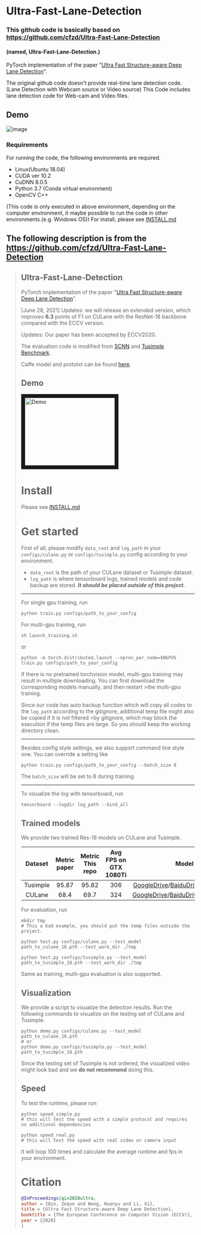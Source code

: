 # Ultra-Fast-Lane-Detection

### This github code is basically based on https://github.com/cfzd/Ultra-Fast-Lane-Detection 
#### (named, Ultra-Fast-Lane-Detection.)
PyTorch implementation of the paper "[Ultra Fast Structure-aware Deep Lane Detection](https://arxiv.org/abs/2004.11757)".

The original github code doesn't provide real-time lane detection code.(Lane Detection with Webcam source or Video source)
This Code includes lane detection code for Web-cam and Video files.

## Demo 

![image](https://i.imgur.com/HjDrfhph.gif)


  
### Requirements
For running the code, the following environments are required. 
- Linux(Ubuntu 18.04)
- CUDA ver 10.2
- CuDNN 8.0.5
- Python 3.7 (Conda virtual environment) 
- OpenCV C++

(This code is only executed in above environment, depending on the computer environment, it maybe possible to run the code in other environments.(e.g. Windows OS))
For install, please see [INSTALL.md](./INSTALL.md)

## The following description is from the https://github.com/cfzd/Ultra-Fast-Lane-Detection 

>## Ultra-Fast-Lane-Detection
>PyTorch implementation of the paper "[Ultra Fast Structure-aware Deep Lane Detection](https://arxiv.org/abs/2004.11757)".
>
>\[June 28, 2021\] Updates: we will release an extended version, which improves **6.3** points of F1 on CULane with the ResNet-18 backbone compared with the ECCV version.
>
>Updates: Our paper has been accepted by ECCV2020.
>
>
>The evaluation code is modified from [SCNN](https://github.com/XingangPan/SCNN) and [Tusimple Benchmark](https://github.com/TuSimple/tusimple-benchmark).
>
>Caffe model and prototxt can be found [here](https://github.com/Jade999/caffe_lane_detection).
>
>## Demo 
><a href="http://www.youtube.com/watch?feature=player_embedded&v=lnFbAG3GBN4
>" target="_blank"><img src="http://img.youtube.com/vi/lnFbAG3GBN4/0.jpg" 
>alt="Demo" width="240" height="180" border="10" /></a>
>
>
># Install
>Please see [INSTALL.md](./INSTALL.md)
>
># Get started
>First of all, please modify `data_root` and `log_path` in your `configs/culane.py` or `configs/tusimple.py` config according to your environment. 
>- `data_root` is the path of your CULane dataset or Tusimple dataset. 
>- `log_path` is where tensorboard logs, trained models and code backup are stored. ***It should be placed outside of this project.***
>
>
>
>***
>
>For single gpu training, run
>```Shell
>python train.py configs/path_to_your_config
>```
>For multi-gpu training, run
>```Shell
>sh launch_training.sh
>```
>or
>```Shell
>python -m torch.distributed.launch --nproc_per_node=$NGPUS train.py configs/path_to_your_config
>```
>If there is no pretrained torchvision model, multi-gpu training may result in multiple downloading. You can first download the corresponding models manually, and then restart >the multi-gpu training.
>
>Since our code has auto backup function which will copy all codes to the `log_path` according to the gitignore, additional temp file might also be copied if it is not filtered >by gitignore, which may block the execution if the temp files are large. So you should keep the working directory clean.
>***
>
>Besides config style settings, we also support command line style one. You can override a setting like
>```Shell
>python train.py configs/path_to_your_config --batch_size 8
>```
>The ```batch_size``` will be set to 8 during training.
>
>***
>
>To visualize the log with tensorboard, run
>
>```Shell
>tensorboard --logdir log_path --bind_all
>```
>
>## Trained models
>We provide two trained Res-18 models on CULane and Tusimple.
>
>|  Dataset | Metric paper | Metric This repo | Avg FPS on GTX 1080Ti |    Model    |
>|:--------:|:------------:|:----------------:|:-------------------:|:-----------:|
>| Tusimple |     95.87    |       95.82      |         306         | [GoogleDrive](https://drive.google.com/file/d/1WCYyur5ZaWczH15ecmeDowrW30xcLrCn/view?>usp=sharing)/[BaiduDrive(code:bghd)](https://pan.baidu.com/s/1Fjm5yVq1JDpGjh4bdgdDLA) |
>|  CULane  |     68.4     |       69.7       |         324         | [GoogleDrive](https://drive.google.com/file/d/1zXBRTw50WOzvUp6XKsi8Zrk3MUC3uFuq/view?>usp=sharing)/[BaiduDrive(code:w9tw)](https://pan.baidu.com/s/19Ig0TrV8MfmFTyCvbSa4ag) |
>
>For evaluation, run
>```Shell
>mkdir tmp
># This a bad example, you should put the temp files outside the project.
>
>python test.py configs/culane.py --test_model path_to_culane_18.pth --test_work_dir ./tmp
>
>python test.py configs/tusimple.py --test_model path_to_tusimple_18.pth --test_work_dir ./tmp
>```
>
>Same as training, multi-gpu evaluation is also supported.
>
>## Visualization
>
>We provide a script to visualize the detection results. Run the following commands to visualize on the testing set of CULane and Tusimple.
>```Shell
>python demo.py configs/culane.py --test_model path_to_culane_18.pth
># or
>python demo.py configs/tusimple.py --test_model path_to_tusimple_18.pth
>```
>
>Since the testing set of Tusimple is not ordered, the visualized video might look bad and we **do not recommend** doing this.
>
>## Speed
>To test the runtime, please run
>```Shell
>python speed_simple.py  
># this will test the speed with a simple protocol and requires no additional dependencies
>
>python speed_real.py
># this will test the speed with real video or camera input
>```
>It will loop 100 times and calculate the average runtime and fps in your environment.
>
># Citation
>
>```BibTeX
>@InProceedings{qin2020ultra,
>author = {Qin, Zequn and Wang, Huanyu and Li, Xi},
>title = {Ultra Fast Structure-aware Deep Lane Detection},
>booktitle = {The European Conference on Computer Vision (ECCV)},
>year = {2020}
>}
>```

